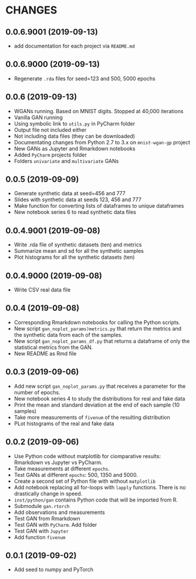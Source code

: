 # CHANGES

## 0.0.6.9001 (2019-09-13)
* add documentation for each project via `README.md`


## 0.0.6.9000 (2019-09-13)
* Regenerate `.rda` files for seed=123 and 500, 5000 epochs

## 0.0.6 (2019-09-13)
* WGANs running. Based on MNIST digits. Stopped at 40,000 iterations
* Vanilla GAN running
* Using symbolic link to `utils.py` in PyCharm folder
* Output file not included either
* Not including data files (they can be downloaded)
* Documentating changes from Python 2.7 to 3.x on `mnist-wgan-gp` project
* New GANs as Jupyter and Rmarkdown notebooks
* Added `PyCharm` projects folder
* Folders `univariate` and `multivariate` GANs

## 0.0.5 (2019-09-09)
* Generate synthetic data at seed=456 and 777
* Slides with synthetic data at seeds 123, 456 and 777
* Make function for converting lists of dataframes to unique dataframes
* New notebook series 6 to read synthetic data files

## 0.0.4.9001 (2019-09-08)
* Write .rda file of synthetic datasets (ten) and metrics
* Summarize mean and sd for all the synthetic samples
* Plot histograms for all the synthetic datasets (ten)

## 0.0.4.9000 (2019-09-08)
* Write CSV real data file

## 0.0.4 (2019-09-08)
* Corresponding Rmarkdown notebooks for calling the Python scripts.
* New script `gan_noplot_params)metrics.py` that return the metrics and the synthetic data from each of the samples.
* New script `gan_noplot_params_df.py` that returns a dataframe of only the statistical metrics from the GAN.
* New README as Rmd file


## 0.0.3 (2019-09-06)
* Add new script `gan_noplot_params.py` that receives a parameter for the number of epochs.
* New notebook series 4 to study the distributions for real and fake data
* Print the mean and standard deviation at the end of each sample (10 samples)
* Take more measurements of `fivenum` of the resulting distribution
* PLot histograms of the real and fake data

## 0.0.2 (2019-09-06)
* Use Python code without matplotlib for ciomparative results: Rmarkdown vs Jupyter vs PyCharm.
* Take measurements at different `epochs`.
* Test GANs at different `epochs`: 500, 1350 and 5000.
* Create a second set of Python file with without `matplotlib`
* Add notebook replacing all for-loops with `lapply` functions. There is no drastically change in speed.
* `inst/python/gan` contains Python code that will be imported from R.
* Submodule `gan.rtorch`
* Add observations and measurements
* Test GAN from Rmarkdown
* Test GAN with `PyCharm`. Add folder
* Test GAN with `Jupyter`
* Add function `fivenum`

## 0.0.1 (2019-09-02)
* Add seed to numpy and PyTorch

